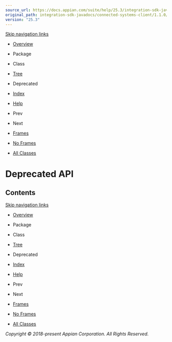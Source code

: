 ```yaml
---
source_url: https://docs.appian.com/suite/help/25.3/integration-sdk-javadocs/connected-systems-client/1.1.0/deprecated-list.html
original_path: integration-sdk-javadocs/connected-systems-client/1.1.0/deprecated-list.html
version: "25.3"
---
```


[Skip navigation links](#skip.navbar.top "Skip navigation links")

-   [Overview](overview-summary.html)
-   Package
-   Class
-   [Tree](overview-tree.html)
-   Deprecated
-   [Index](index-all.html)
-   [Help](help-doc.html)

-   Prev
-   Next

-   [Frames](index.html?deprecated-list.html)
-   [No Frames](deprecated-list.html)

-   [All Classes](allclasses-noframe.html)

# Deprecated API

## Contents

[Skip navigation links](#skip.navbar.bottom "Skip navigation links")

-   [Overview](overview-summary.html)
-   Package
-   Class
-   [Tree](overview-tree.html)
-   Deprecated
-   [Index](index-all.html)
-   [Help](help-doc.html)

-   Prev
-   Next

-   [Frames](index.html?deprecated-list.html)
-   [No Frames](deprecated-list.html)

-   [All Classes](allclasses-noframe.html)

_Copyright © 2018-present Appian Corporation. All Rights Reserved._